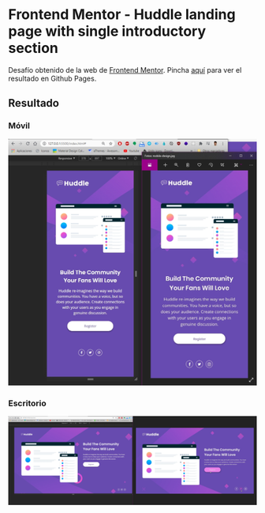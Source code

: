 # Frontend Mentor - Huddle landing page with single introductory section

Desafío obtenido de la web de <a href="https://www.frontendmentor.io/challenges/huddle-landing-page-with-a-single-introductory-section-B_2Wvxgi0" target="_black">Frontend Mentor</a>.
Pincha <a href="https://road-to-frontend-mentor-master.github.io/huddle-landing-page-with-a-single-introductory-section/" target="_black">aquí</a> para ver el resultado en Github Pages.

## Resultado

### Móvil

<img src="final-result/mobile.jpg" alt="Resultado final vista móvil">

### Escritorio

<img src="final-result/desktop.jpg" alt="Resultado final vista escritorio">
